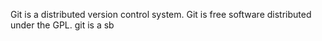 Git is a distributed version control system.
Git is free software distributed under the GPL.
git is a sb
